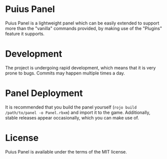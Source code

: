 # Puius Panel
Puius Panel is a lightweight panel which can be easily extended to support more than the "vanilla" commands provided,
by making use of the "Plugins" feature it supports. 

# Development
The project is undergoing rapid development, which means that it is very prone to bugs. Commits may happen multiple times a day.

# Panel Deployment
It is recommended that you build the panel yourself (`rojo build /path/to/panel -o Panel.rbxm`) and import it to the game.
Additionally, stable releases appear occasionally, which you can make use of.

# License
Puius Panel is available under the terms of the MIT license.

